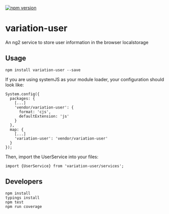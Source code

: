 [![npm version](https://badge.fury.io/js/variation-user.svg)](https://badge.fury.io/js/variation-user)
# variation-user
An ng2 service to store user information in the browser localstorage

## Usage

    npm install variation-user --save

If you are using systemJS as your module loader, your configuration should look like:

    System.config({
      packages: {
        [...]
        'vendor/variation-user': {
          format: 'cjs',
          defaultExtension: 'js'
        }        
      },
      map: {
        [...]
        'variation-user': 'vendor/variation-user'
      }
    });


Then, import the UserService into your files:

    import {UserService} from 'variation-user/services';

## Developers

    npm install
    typings install
    npm test
    npm run coverage
